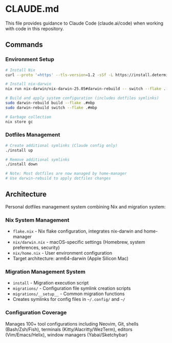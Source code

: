 # CLAUDE.md

This file provides guidance to Claude Code (claude.ai/code) when working with code in this repository.

## Commands

### Environment Setup

```bash
# Install Nix
curl --proto '=https' --tls-version=1.2 -sSf -L https://install.determinate.systems/nix | sh -s -- install

# Install nix-darwin
nix run nix-darwin/nix-darwin-25.05#darwin-rebuild -- switch --flake .

# Build and apply system configuration (includes dotfiles symlinks)
sudo darwin-rebuild build --flake .#mbp
sudo darwin-rebuild switch --flake .#mbp

# Garbage collection
nix store gc
```

### Dotfiles Management

```bash
# Create additional symlinks (Claude config only)
./install up

# Remove additional symlinks
./install down

# Note: Most dotfiles are now managed by home-manager
# Use darwin-rebuild to apply dotfiles changes
```

## Architecture

Personal dotfiles management system combining Nix and migration system:

### Nix System Management
- `flake.nix` - Nix flake configuration, integrates nix-darwin and home-manager
- `nix/darwin.nix` - macOS-specific settings (Homebrew, system preferences, security)
- `nix/home.nix` - User environment configuration
- Target architecture: arm64-darwin (Apple Silicon Mac)

### Migration Management System
- `install` - Migration execution script
- `migrations/` - Configuration file symlink creation scripts
- `migrations/__setup__` - Common migration functions
- Creates symlinks for config files in `~/.config/` and `~/`

### Configuration Coverage
Manages 100+ tool configurations including Neovim, Git, shells (Bash/Zsh/Fish), terminals (Kitty/Alacritty/WezTerm), editors (Vim/Emacs/Helix), window managers (Yabai/Sketchybar)